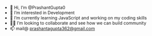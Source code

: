 - 👋 Hi, I’m @PrashantGupta0
- 👀 I’m interested in Development 
- 🌱 I’m currently learning JavaScript and working on my coding skills
- 🧑‍💻 I’m looking to collaborate and see how we can build community
- 📫 mail@ prashantagupta362@gmail.com

<!---
PrashantGupta0/PrashantGupta0 is a ✨ special ✨ repository because its `README.md` (this file) appears on your GitHub profile.
You can click the Preview link to take a look at your changes.
--->
